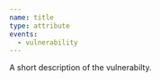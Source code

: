 ```yaml
---
name: title
type: attribute
events:
  - vulnerability
---
```


A short description of the vulnerabilty.
